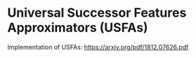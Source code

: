 # Universal Successor Features Approximators (USFAs)

Implementation of USFAs: https://arxiv.org/pdf/1812.07626.pdf
